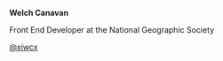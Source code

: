 **Welch Canavan**

Front End Developer at the National Geographic Society

[@xiwcx](http://twitter.com/xiwcx)
